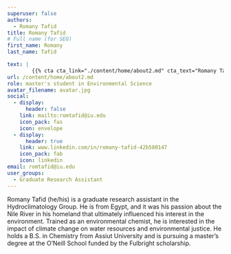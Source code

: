 ```yaml
---
superuser: false
authors:
  - Romany Tafid
title: Romany Tafid
# Full name (for SEO)
first_name: Romany
last_name: Tafid

text: |
        {{% cta cta_link="./content/home/about2.md" cta_text="Romany Tafid" %}}
url: /content/home/about2.md
role: master's student in Environmental Science
avatar_filename: avatar.jpg
social:
  - display:
      header: false
    link: mailto:romtafid@iu.edu
    icon_pack: fas
    icon: envelope
  - display:
      header: true
    link: www.linkedin.com/in/romany-tafid-42b580147
    icon_pack: fab
    icon: linkedin
email: romtafid@iu.edu
user_groups:
  - Graduate Research Assistant
---
```

Romany Tafid (he/his) is a graduate research assistant in the Hydroclimatology Group. He is from Egypt, and it was his passion about the Nile River in his homeland that ultimately influenced his interest in the environment. Trained as an environmental chemist, he is interested in the impact of climate change on water resources and environmental justice. He holds a B.S. in Chemistry from Assiut University and is pursuing a master’s degree at the O’Neill School funded by the Fulbright scholarship.

